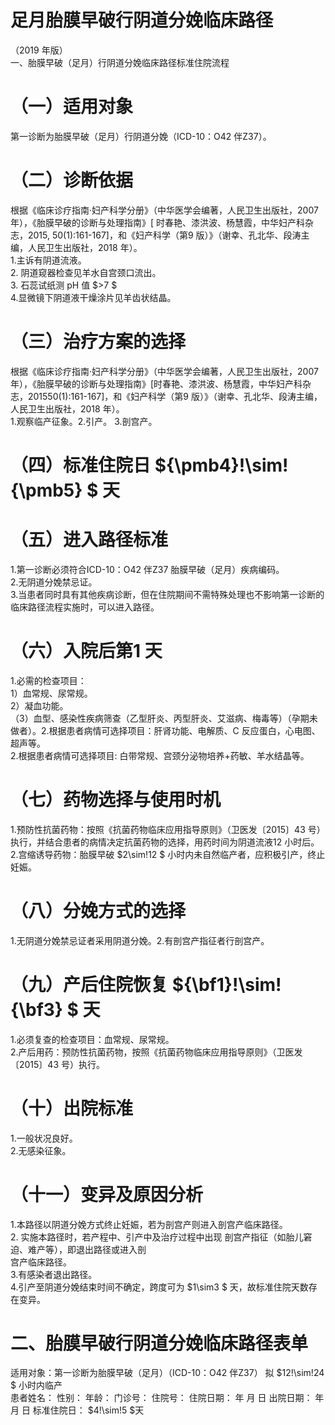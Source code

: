 # 足月胎膜早破行阴道分娩临床路径  
（2019 年版）  
一、胎膜早破（足月）行阴道分娩临床路径标准住院流程  
# （一）适用对象  
第一诊断为胎膜早破（足月）行阴道分娩（ICD-10：O42 伴Z37）。  
# （二）诊断依据  
根据《临床诊疗指南·妇产科学分册》（中华医学会编著，人民卫生出版社，2007 年），《胎膜早破的诊断与处理指南》[ 时春艳、漆洪波、杨慧霞，中华妇产科杂志，2015, 50(1):161-167]，和《妇产科学（第9 版）》（谢幸、孔北华、段涛主编，人民卫生出版社，2018 年）。  
1.主诉有阴道流液。  
2. 阴道窥器检查见羊水自宫颈口流出。  
3. 石蕊试纸测 pH  值 $>7 $  
4.显微镜下阴道液干燥涂片见羊齿状结晶。  
# （三）治疗方案的选择  
根据《临床诊疗指南·妇产科学分册》（中华医学会编著，人民卫生出版社，2007 年），《胎膜早破的诊断与处理指南》[时春艳、漆洪波、杨慧霞，中华妇产科杂志，201550(1):161-167]，和《妇产科学（第9 版）》（谢幸、孔北华、段涛主编，人民卫生出版社，2018 年）。  
1.观察临产征象。2.引产。 3.剖宫产。  
# （四）标准住院日 ${\pmb4}\!\sim\!{\pmb5} $ 天  
# （五）进入路径标准  
1.第一诊断必须符合ICD-10：O42 伴Z37 胎膜早破（足月）疾病编码。  
2.无阴道分娩禁忌证。  
3.当患者同时具有其他疾病诊断，但在住院期间不需特殊处理也不影响第一诊断的临床路径流程实施时，可以进入路径。  
# （六）入院后第1 天  
1.必需的检查项目：  
1）血常规、尿常规。  
2）凝血功能。  
（3）血型、感染性疾病筛查（乙型肝炎、丙型肝炎、艾滋病、梅毒等）（孕期未做者）。2.根据患者病情可选择项目：肝肾功能、电解质、C 反应蛋白，心电图、超声等。  
2.根据患者病情可选择项目: 白带常规、宫颈分泌物培养+药敏、羊水结晶等。  
# （七）药物选择与使用时机  
1.预防性抗菌药物：按照《抗菌药物临床应用指导原则》（卫医发〔2015〕43 号）执行，并结合患者的病情决定抗菌药物的选择，用药时间为阴道流液12 小时后。  
2.宫缩诱导药物：胎膜早破 $2\sim\!12 $ 小时内未自然临产者，应积极引产，终止妊娠。  
# （八）分娩方式的选择  
1.无阴道分娩禁忌证者采用阴道分娩。2.有剖宫产指征者行剖宫产。  
# （九）产后住院恢复 ${\bf1}\!\sim\!{\bf3} $ 天  
1.必须复查的检查项目：血常规、尿常规。  
2.产后用药：预防性抗菌药物，按照《抗菌药物临床应用指导原则》（卫医发〔2015〕43 号）执行。  
# （十）出院标准  
1.一般状况良好。  
2.无感染征象。  
# （十一）变异及原因分析  
1.本路径以阴道分娩方式终止妊娠，若为剖宫产则进入剖宫产临床路径。  
2. 实施本路径时，若产程中、引产中及治疗过程中出现 剖宫产指征（如胎儿窘迫、难产等），即退出路径或进入剖  
宫产临床路径。  
3.有感染者退出路径。  
4.引产至阴道分娩结束时间不确定，跨度可为 $1\sim3 $ 天，故标准住院天数存在变异。  
# 二、胎膜早破行阴道分娩临床路径表单  
适用对象：第一诊断为胎膜早破（足月）（ICD-10：O42 伴Z37） 拟 $12\!\sim\!24 $ 小时内临产  
患者姓名：           性别：    年龄：    门诊号：       住院号：       住院日期：    年   月   日   出院日期：    年   月   日  标准住院日： $4\!\sim\!5 $天  
